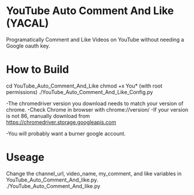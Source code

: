 # YouTube Auto Comment And Like (YACAL)
Programatically Comment and Like Videos on YouTube without needing a Google oauth key.

# How to Build
cd YouTube_Auto_Comment_And_Like
chmod +x You*
(with root permissions) ./YouTube_Auto_Comment_And_Like_Config.py

-The chromedriver version you download needs to match your version of chrome.
-Check Chrome in browser with chrome://version/ 
-If your version is not 86, manually download from https://chromedriver.storage.googleapis.com

-You will probably want a burner google account.

# Useage
Change the channel_url, video_name, my_comment, and like variables in YouTube_Auto_Comment_And_like.py.
./YouTube_Auto_Comment_And_like.py
